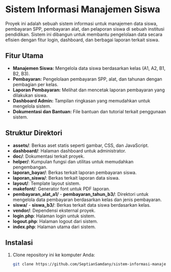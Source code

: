 # Sistem Informasi Manajemen Siswa

Proyek ini adalah sebuah sistem informasi untuk manajemen data siswa, pembayaran SPP, pembayaran alat, dan pelaporan siswa di sebuah institusi pendidikan. Sistem ini dibangun untuk membantu pengelolaan data secara efisien dengan fitur login, dashboard, dan berbagai laporan terkait siswa.

## Fitur Utama

- **Manajemen Siswa:** Mengelola data siswa berdasarkan kelas (A1, A2, B1, B2, B3).
- **Pembayaran:** Pengelolaan pembayaran SPP, alat, dan tahunan dengan pembagian per kelas.
- **Laporan Pembayaran:** Melihat dan mencetak laporan pembayaran yang dilakukan siswa.
- **Dashboard Admin:** Tampilan ringkasan yang memudahkan untuk mengelola sistem.
- **Dokumentasi dan Bantuan:** File bantuan dan tutorial terkait penggunaan sistem.

## Struktur Direktori

- **assets/**: Berkas aset statis seperti gambar, CSS, dan JavaScript.
- **dashboard/**: Halaman dashboard untuk administrator.
- **doc/**: Dokumentasi terkait proyek.
- **helper/**: Kumpulan fungsi dan utilitas untuk memudahkan pengembangan.
- **laporan_bayar/**: Berkas terkait laporan pembayaran siswa.
- **laporan_siswa/**: Berkas terkait laporan data siswa.
- **layout/**: Template layout sistem.
- **makefont/**: Generator font untuk PDF laporan.
- **pembayaran_alat_a1/** - **pembayaran_tahun_b3/**: Direktori untuk mengelola data pembayaran berdasarkan kelas dan jenis pembayaran.
- **siswa/** - **siswa_b3/**: Berkas terkait data siswa berdasarkan kelas.
- **vendor/**: Dependensi eksternal proyek.
- **login.php**: Halaman login untuk sistem.
- **logout.php**: Halaman logout dari sistem.
- **index.php**: Halaman utama dari sistem.

## Instalasi

1. Clone repository ini ke komputer Anda:
   ```bash
   git clone https://github.com/SeptianSamdany/sistem-informasi-manajemen-siswa.git
